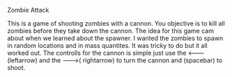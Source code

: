 Zombie Attack

This is a game of shooting zombies with a cannon. You objective is to kill all zombies before they take down the cannon.
The idea for this game cam about when we learned about the spawner. I wanted the zombies to spawn in random locations and in mass
quantites. It was tricky to do but it all worked out. The controlls for the cannon is simple just use the  <---(leftarrow) and the --->(
rightarrow) to turn the cannon and (spacebar) to shoot.
